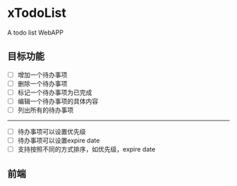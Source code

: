 # xTodoList
A todo list WebAPP

## 目标功能
- [ ] 增加一个待办事项
- [ ] 删除一个待办事项
- [ ] 标记一个待办事项为已完成
- [ ] 编辑一个待办事项的具体内容
- [ ] 列出所有的待办事项
---
- [ ] 待办事项可以设置优先级
- [ ] 待办事项可以设置expire date
- [ ] 支持按照不同的方式排序，如优先级，expire date

## 前端
